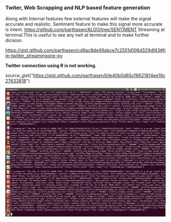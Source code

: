 ### Twiter, Web Scrapping and NLP based feature generation

Along with Internal features few external features will make the signal accurate and realistic. Sentiment feature to make this signal more accurate is intent. https://github.com/parthasen/ALGO/tree/SENTIMENT
Streaming at terminal.This is useful to see any twit at terminal and to make further dicision.

https://gist.github.com/parthasen/cd9ac8de49abce7c2551d106d329df43#file-twitter_streamingone-py

**Twitter connection using R is not working.** 

source_gist("https://gist.github.com/parthasen/b1e40b0d65cf6621814ee19c27633818")

![twit](https://github.com/algoix/Quant_Trade/blob/store/twit.jpg)
